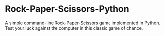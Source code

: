 # Rock-Paper-Scissors-Python
A simple command-line Rock-Paper-Scissors game implemented in Python. Test your luck against the computer in this classic game of chance.
